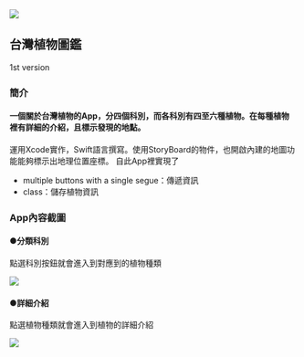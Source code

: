 <img src="https://www.ncnu.edu.tw/ncnuweb/units/share/%E5%85%A8%E6%A0%A1%E5%85%B1%E7%94%A8/web_material/images/banner/banner_22.gif">

## 台灣植物圖鑑
1st version
  
### 簡介

#### 一個關於台灣植物的App，分四個科別，而各科別有四至六種植物。在每種植物裡有詳細的介紹，且標示發現的地點。

運用Xcode實作，Swift語言撰寫。使用StoryBoard的物件，也開啟內建的地圖功能能夠標示出地理位置座標。
自此App裡實現了

  * multiple buttons with a single segue：傳遞資訊
  * class：儲存植物資訊

### App內容截圖

#### ●分類科別

點選科別按鈕就會進入到對應到的植物種類

![](https://i.imgur.com/aeIiBDH.png)

#### ●詳細介紹

點選植物種類就會進入到植物的詳細介紹

![](https://i.imgur.com/V0Kdfss.jpg)

